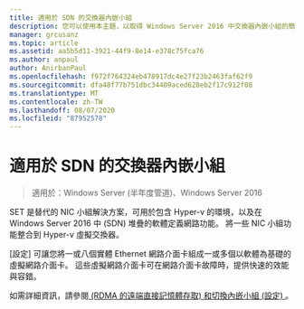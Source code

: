 ```yaml
---
title: 適用於 SDN 的交換器內嵌小組
description: 您可以使用本主題，以取得 Windows Server 2016 中交換器內嵌小組的簡短總覽。
manager: grcusanz
ms.topic: article
ms.assetid: aa5b5d11-3921-44f9-8e14-e378c75fca76
ms.author: anpaul
author: AnirbanPaul
ms.openlocfilehash: f972f764324eb478917dc4e27f23b2463faf62f9
ms.sourcegitcommit: dfa48f77b751dbc34409aced628eb2f17c912f08
ms.translationtype: MT
ms.contentlocale: zh-TW
ms.lasthandoff: 08/07/2020
ms.locfileid: "87952578"
---
```

# <a name="switch-embedded-teaming-for-sdn"></a>適用於 SDN 的交換器內嵌小組

>適用於：Windows Server (半年度管道)、Windows Server 2016

SET 是替代的 NIC 小組解決方案，可用於包含 Hyper-v 的環境，以及在 Windows Server 2016 中 (SDN) 堆疊的軟體定義網路功能。 將一些 NIC 小組功能整合到 Hyper-v 虛擬交換器。

[設定] 可讓您將一或八個實體 Ethernet 網路介面卡組成一或多個以軟體為基礎的虛擬網路介面卡。 這些虛擬網路介面卡可在網路介面卡故障時，提供快速的效能與容錯。

如需詳細資訊，請參閱[ (RDMA 的遠端直接記憶體存取) 和切換內嵌小組 (設定) ](../../../virtualization//hyper-v-virtual-switch/RDMA-and-Switch-Embedded-Teaming.md)。
